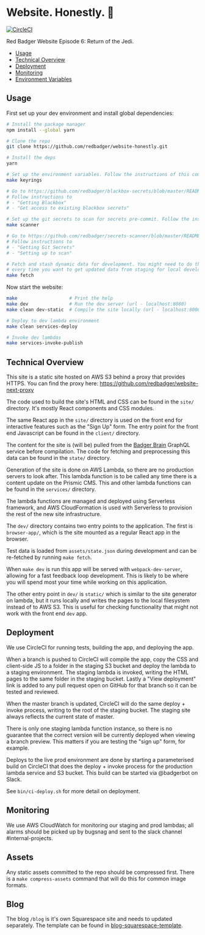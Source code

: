 Website. Honestly. 🦄
==================

[![CircleCI](https://circleci.com/gh/redbadger/website-honestly.svg?style=shield)](https://circleci.com/gh/redbadger/website-honestly)

Red Badger Website Episode 6: Return of the Jedi.

* [Usage](#usage)
* [Technical Overview](#technical-overview)
* [Deployment](#deployment)
* [Monitoring](#monitoring)
* [Environment Variables](https://github.com/redbadger/website-honestly/blob/master/docs/environment-variables.md)


## Usage

First set up your dev environment and install global dependencies:

```sh
# Install the package manager
npm install --global yarn

# Clone the repo
git clone https://github.com/redbadger/website-honestly.git

# Install the deps
yarn

# Set up the environment variables. Follow the instructions of this command:
make keyrings

# Go to https://github.com/redbadger/blackbox-secrets/blob/master/README.md
# Follow instructions to
# - "Getting Blackbox"
# - "Get access to existing blackbox secrets"

# Set up the git secrets to scan for secrets pre-commit. Follow the instructions of this command:
make scanner

# Go to https://github.com/redbadger/secrets-scanner/blob/master/README.md
# Follow instructions to
# - "Getting Git Secrets"
# - "Setting up to scan"

# Fetch and stash dynamic data for development. You might need to do this
# every time you want to get updated data from staging for local development.
make fetch
```

Now start the website:

```sh
make                   # Print the help
make dev               # Run the dev server (url - localhost:8080)
make clean dev-static  # Compile the site locally (url - localhost:8000)

# Deploy to dev lambda environment
make clean services-deploy

# Invoke dev lambdas
make services-invoke-publish
```


## Technical Overview

This site is a static site hosted on AWS S3 behind a proxy that provides HTTPS.
You can find the proxy here: https://github.com/redbadger/website-next-proxy

The code used to build the site's HTML and CSS can be found in
the `site/` directory. It's mostly React components and CSS modules.

The same React app in the `site/` directory is used on the front end for
interactive features such as the "Sign Up" form. The entry point for the
front end Javascript can be found in the `client/` directory.

The content for the site is (will be) pulled from the [Badger Brain][bb] GraphQL
service before compilation. The code for fetching and preprocessing this data
can be found in the `state/` directory.

[bb]: https://github.com/redbadger/badger-brain

Generation of the site is done on AWS Lambda, so there are no production servers
to look after. This lambda function is to be called any time there is a content
update on the Prismic CMS. This and other lambda functions can be found in the
`services/` directory.

The lambda functions are managed and deployed using Serverless framework, and
AWS CloudFormation is used with Serverless to provision the rest of the new site
infrastructure.

The `dev/` directory contains two entry points to the application. The first is
`browser-app/`, which is the site mounted as a regular React app in the browser.

Test data is loaded from `assets/state.json` during development and can be
re-fetched by running `make fetch`.

When `make dev` is run this app will be served with `webpack-dev-server`,
allowing for a fast feedback loop development. This is likely to be where you
will spend most your time while working on this application.

The other entry point in `dev/` is `static/` which is similar to the site
generator on lambda, but it runs locally and writes the pages to the local
filesystem instead of to AWS S3. This is useful for checking functionality that
might not work with the front end `dev` app.


## Deployment

We use CircleCI for running tests, building the app, and deploying the app.

When a branch is pushed to CircleCI will compile the app, copy the CSS and
client-side JS to a folder in the staging S3 bucket and deploy the lambda to a
staging environment. The staging lambda is invoked, writing the HTML pages to
the same folder in the staging bucket. Lastly a "View deployment" link is added
to any pull request open on GitHub for that branch so it can be tested and
reviewed.

When the master branch is updated, CircleCI will do the same deploy + invoke
process, writing to the root of the staging bucket. The staging site always
reflects the current state of master.

There is only one staging lambda function instance, so there is no guarantee
that the correct version will be currently deployed when viewing a branch
preview. This matters if you are testing the "sign up" form, for example.

Deploys to the live prod environment are done by starting a parameterised build
on CircleCI that does the deploy + invoke process for the production lambda
service and S3 bucket. This build can be started via @badgerbot on Slack.

See `bin/ci-deploy.sh` for more detail on deployment.

## Monitoring

We use AWS CloudWatch for monitoring our staging and prod lambdas; all alarms should be picked up by bugsnag and sent to the slack channel #internal-projects.

## Assets

Any static assets committed to the repo should be compressed first. There is a
`make compress-assets` command that will do this for common image formats.

## Blog

The blog `/blog` is it's own Squarespace site and needs to updated separately. The template can be found in [blog-squarespace-template](https://github.com/redbadger/blog-squarespace-template).
